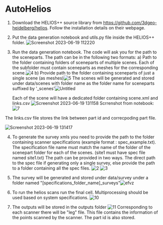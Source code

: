 # AutoHelios

1) Download the HELIOS++ source library from https://github.com/3dgeo-heidelberg/helios. Follow the installation details on their webpage.
2) Put the data generation notebook and utils.py file inside the HELIOS++ folder.
 ![Screenshot 2023-06-19 112220](https://github.com/iamsecretlyflash/AutoHelios/assets/96828194/aff06479-5eea-42ad-86e9-7da1110dd388)

3) Run the data generation notebook. The code will ask you for the path to the sceneparts. The path can be in the following two formats:
   a) Path to the folder containing folders of sceneparts of multiple scenes. Each of the subfolder must contain sceneparts as meshes for the corresponding scene.![4](https://github.com/iamsecretlyflash/AutoHelios/assets/96828194/3ed2027a-cfff-4904-9739-9a102b458881)
   b) Provide path to the folder containing sceneparts of just a single scene (as meshes)![5](https://github.com/iamsecretlyflash/AutoHelios/assets/96828194/58c41ce1-1028-418d-978e-c72050ee7828)
   The scenes will be generated and stored under data/scenes with folder name as the folder name for sceneparts suffixed by '_scenes'![Untitled](https://github.com/iamsecretlyflash/AutoHelios/assets/96828194/e7f82fe4-30ef-4e4c-9876-9092082b5b2e)

   Each of the scene will have a dedicated folder containing scene.xml and links.csv
![Screenshot 2023-06-19 131158](https://github.com/iamsecretlyflash/AutoHelios/assets/96828194/3052405a-aa4e-47ae-a10b-f16a426a30c8)
Scrrenshot from notebook:
![7](https://github.com/iamsecretlyflash/AutoHelios/assets/96828194/99ff859d-1de9-4014-9f84-8e2856d13cc9)

 The links.csv file stores the link between part id and correcpoding part file.

 ![Screenshot 2023-06-19 131417](https://github.com/iamsecretlyflash/AutoHelios/assets/96828194/9fc0ab06-0054-4a82-9d9f-4cdf18ca4c33)
 
4) To generate the survey xmls you need to provide the path to the folder containing scanner specifications (example format : spec_example.txt). The specification file name must match the name of the folder of the scenepart folder for each of the scenes. (site1 must have spec file named site1.txt)
 The path can be provided in two ways. The direct path to the spec file if generating only a single survey, else provide the path to a folder containing all the spec files.
![2](https://github.com/iamsecretlyflash/AutoHelios/assets/96828194/ab2542d6-c3e3-4a73-a36f-238a79f3e11a)
![3](https://github.com/iamsecretlyflash/AutoHelios/assets/96828194/4e22b7fe-5a4f-4053-9a81-1f54d49ce4dd)

5) The survey will be generated and stored under data/survey under a folder named "[specifications_folder_name]_surveys"![efvz](https://github.com/iamsecretlyflash/AutoHelios/assets/96828194/bb3845e0-6a53-4929-a24d-6579ba2988cb)
6) To run the helios scans run the final cell. Multiprocessing should be used based on system specifications.
![10](https://github.com/iamsecretlyflash/AutoHelios/assets/96828194/df10bc68-ef9a-4680-b34b-c1a906a2873a)
7) The outputs will be stored in the outputs folder
   ![11](https://github.com/iamsecretlyflash/AutoHelios/assets/96828194/be21081d-e863-4729-a339-eb11526bffb8)
   Corresponding to each scanner there will be "leg" file. This file contains the information of the points scanned by the scanner. The part id is also stored.

   
